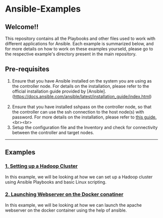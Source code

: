 # Ansible-Examples
## Welcome!!<br>
This repository contains all the Playbooks and other files used to work with different applications for Ansible. Each example is summarized below, and for more details on how to work on these examples yourseld, please go to the respective example's directory present in the main repository.<br>

## Pre-requisites<br>
1. Ensure that you have Ansible installed on the system you are using as the controller node. For details on the installation, please refer to the official installation guide provided by [Ansible].(https://docs.ansible.com/ansible/latest/installation_guide/index.html)<br><br>
2. Ensure that you have installed sshpass on the controller node, so that the controller can use the ssh connection to the host node(s) with password. For more details on the installation, please refer to [this guide.](https://www.tecmint.com/sshpass-non-interactive-ssh-login-shell-script-ssh-password/#:~:text=Install%20sshpass%20on%20Linux%20Systems%20In%20RedHat%2FCentOS%20based,can%20install%20it%20using%20apt-get%20command%20as%20shown.)<br><br>
3. Setup the configuration file and the Inventory and check for connectivity between the controller and target nodes.

-----
 
## Examples


### [1. Setting up a Hadoop Cluster](https://github.com/devanshu06/Ansible_Examples/tree/master/hadoop_setup)
In this example, we will be looking at how we can set up a Hadoop cluster using Ansible Playbooks and basic Linux scripting.<br>

### [2. Launching Webserver on the Docker conatiner](https://github.com/devanshu06/Ansible_Examples/tree/master/docker_webserver)
In this example, we will be looking at how we can launch the apache webserver on the docker container using the help of ansible.
